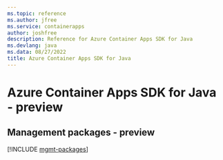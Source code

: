 ```yaml
---
ms.topic: reference
ms.author: jfree
ms.service: containerapps
author: joshfree
description: Reference for Azure Container Apps SDK for Java
ms.devlang: java
ms.data: 08/27/2022
title: Azure Container Apps SDK for Java
---
```

# Azure Container Apps SDK for Java - preview

## Management packages - preview
[!INCLUDE [mgmt-packages](container-apps-mgmt-index.md)]